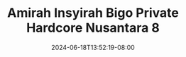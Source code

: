 --- 
title: "Amirah Insyirah Bigo Private Hardcore Nusantara 8"
description: "nonton bokeh Amirah Insyirah Bigo Private Hardcore Nusantara 8     new"
date: 2024-06-18T13:52:19-08:00
file_code: "5438zrws907p"
draft: false
cover: "q9tehi7teyf3hfvi.jpg"
tags: ["Amirah", "Insyirah", "Bigo", "Private", "Hardcore", "Nusantara", "bokep-indo", "bokep-viral", "bokep-ig"]
length: 33
fld_id: "1483924"
foldername: "Amirah insyirah"
categories: ["Amirah insyirah"]
views: 0
---